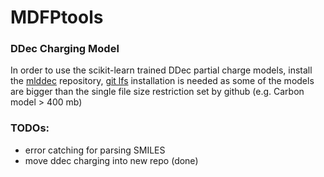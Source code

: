 # MDFPtools

### DDec Charging Model
In order to use the scikit-learn trained DDec partial charge models, install the [mlddec](https://github.com/hjuinj/mlddec) repository, [git lfs](https://github.com/git-lfs/git-lfs/wiki/Installation) installation is needed as some of the models are bigger than the single file size restriction set by github (e.g. Carbon model > 400 mb)



### TODOs:
- error catching for parsing SMILES
- move ddec charging into new repo (done)
